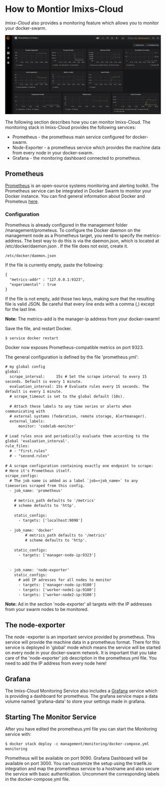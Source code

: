 # How to Montior Imixs-Cloud

_Imixs-Cloud_ also provides a monitoring feature which allows you to monitor your docker-swarm.

<img src="./imixs-cloud-04.png" />

The following section describes how you can monitor Imixs-Cloud. The monitoring stack in Imixs-Cloud provides the following services:

 * Prometheus - the prometheus main service configured for docker-swarm.
 * Node-Exporter - a prometheus service which provides the machine data from every node in your docker-swarm.
 * Grafana - the monitoring dashboard connected to prometheus.

## Prometheus

[Prometheus](https://prometheus.io/) is an open-source systems monitoring and alerting toolkit. 
The Prometheus service can be integrated in Docker Swarm to monitor your Docker instance. You can find general information about Docker and Prometeus [here](https://docs.docker.com/config/thirdparty/prometheus/). 

### Configuration

Prometheus is already configured in the management folder /management/prometeus. 
To configure the Docker daemon on the management node as a Prometheus target, you need to specify the metrics-address. 
The best way to do this is via the daemon.json, which is located at /etc/docker/daemon.json . If the file does not exist, create it.

    /etc/docker/daemon.json

If the file is currently empty, paste the following:

	{
	  "metrics-addr" : "127.0.0.1:9323",
	  "experimental" : true
	}

If the file is not empty, add those two keys, making sure that the resulting file is valid JSON. Be careful that every line ends with a comma (,) except for the last line.

**Note:** The metrics-add is the manager-ip address from your docker-swarm!

Save the file, and restart Docker.

	$ service docker restart

Docker now exposes Prometheus-compatible metrics on port 9323.

The general configuration is defined by the file 'prometheus.yml':

	# my global config
	global:
	  scrape_interval:     15s # Set the scrape interval to every 15 seconds. Default is every 1 minute.
	  evaluation_interval: 15s # Evaluate rules every 15 seconds. The default is every 1 minute.
	  # scrape_timeout is set to the global default (10s).
	
	  # Attach these labels to any time series or alerts when communicating with
	  # external systems (federation, remote storage, Alertmanager).
	  external_labels:
	      monitor: 'codelab-monitor'
	
	# Load rules once and periodically evaluate them according to the global 'evaluation_interval'.
	rule_files:
	  # - "first.rules"
	  # - "second.rules"
	
	# A scrape configuration containing exactly one endpoint to scrape:
	# Here it's Prometheus itself.
	scrape_configs:
	  # The job name is added as a label `job=<job_name>` to any timeseries scraped from this config.
	  - job_name: 'prometheus'
	
	    # metrics_path defaults to '/metrics'
	    # scheme defaults to 'http'.
	
	    static_configs:
	      - targets: ['localhost:9090']
	
	  - job_name: 'docker'
	         # metrics_path defaults to '/metrics'
	         # scheme defaults to 'http'.
	
	    static_configs:
	      - targets: ['manager-node-ip:9323']
	    
	      
	  - job_name: 'node-exporter'
	    static_configs:
	      # add IP adresses for all nodes to monitor
	      - targets: ['manager-node-ip:9100']
	      - targets: ['worker-node1-ip:9100']
	      - targets: ['worker-node2-ip:9100']	


**Note:** Ad in the section 'node-exporter' all targets with the IP addresses from your swarm nodes to be monitored.  

## The node-exporter

The node -exporter is an important service provided by prometheus. This service will provide the machine data in a prometheus format. There for this service is deployed in 'global' mode which means the service will be started on every node in your docker-swarm network. It is important that you take care of the 'node-exporter' job description in the prometheus.yml file. You need to add the IP address from every node here! 

## Grafana

The Imixs-Cloud Monitoring Service also includes a [Grafana](https://grafana.com/) service which is providing a dashboard for prometheus.
The grafana service maps a data volume named 'grafana-data' to store your settings made in grafana. 



## Starting The Monitor Service 

After you have edited the prometheus.yml file you can start the Monitoring service with:

	$ docker stack deploy -c management/monitoring/docker-compose.yml monitoring

Prometheus will be available on port 9090. Grafana Dashboard will be available on port 3000.
You can customize the setup using the traefik.io integration and map the prometheus service to a hostname and also secure the service with basic authentication. Uncomment the corresponding labels in the docker-compose.yml file. 
